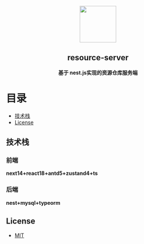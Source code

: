 
<p align="center"><img width="100" src="https://camo.githubusercontent.com/2093e1eb4bc9b4f31f6b65facf62aa81bfb0630639ed2607cc1006f2656f1cf7/68747470733a2f2f6e6573746a732e636f6d2f696d672f6c6f676f2d736d616c6c2e737667"></p>

<h2 align="center">resource-server</h2>
<p align="center"><b>基于 nest.js实现的资源仓库服务端</b></p>

# 目录

- [技术栈](#技术栈)
- [License](#license)

## 技术栈

### 前端

**next14+react18+antd5+zustand4+ts**

### 后端

**nest+mysql+typeorm**

## License

- [MIT](https://opensource.org/licenses/MIT)
